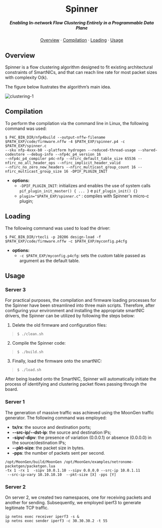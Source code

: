 <p align="center">
<h1 align="center">Spinner</h1>
    <h5 align="center">Enabling In-network Flow Clustering Entirely in a Programmable Data Plane</h5>
    <p align="center">
        <a href="#overview">Overview</a> &#183;
        <a href="#compilation">Compilation</a> &#183;
        <a href="#loading">Loading</a> &#183;
        <a href="#usage">Usage</a>
    </p>
</p>


## Overview
Spinner is a flow clustering algorithm designed to fit existing architectural constraints of SmartNICs, and that can reach line rate for most packet sizes with complexity O(k).

The figure below llustrates the algorithm’s main idea.

![clustering-1](https://github.com/thiagobmi/Spinner-noms/assets/118558122/af3019e6-6eb0-4bbb-b677-ecbb30115d58)

## Compilation 
To perform the compilation via the command line in Linux, the following command was used:

```
$ P4C_BIN_DIR/nfp4build --output-nffw-filename $PATH_EXP/code/firmware.nffw -4 $PATH_EXP/spinner.p4 -c $PATH_EXP/spinner.c
--sku nfp-4xxx-b0 --platform hydrogen --reduced-thread-usage --shared-codestore --debug-info --nfp4c_p4_version 16
--nfp4c_p4_compiler p4c-nfp --nfirc_default_table_size 65536 --nfirc_no_all_header_ops --nfirc_implicit_header_valid
--nfirc_no_zero_new_headers --nfirc_multicast_group_count 16 --nfirc_multicast_group_size 16 -DPIF_PLUGIN_INIT
```
- **options:**
  - ```-DPIF_PLUGIN_INIT```: initializes and enables the use of system calls  ```pif_plugin_init_master() { ... }``` e ```pif_plugin_init() {}```
  - ```plugin="$PATH_EXP/spinner.c"``` : compiles with Spinner's micro-c plugin;

## Loading

The following command was used to load the driver:
```
$ P4C_BIN_DIR/rtecli -p 20206 design-load -f $PATH_EXP/code/firmware.nffw -c $PATH_EXP/myconfig.p4cfg
```
- **options:**
  - ```-c $PATH_EXP/myconfig.p4cfg```: sets the custom table passed as argument as the default table.
 
## Usage
### Server 3
For practical purposes, the compilation and firmware loading processes for the Spinner have been streamlined into three main scripts.
Therefore, after configuring your environment and installing the appropriate smartNIC drivers, the Spinner can be utilized by following the steps below:

1. Delete the old firmware and configuration files:
> ```
> $ ./clean.sh
> ```
  
2. Compile the Spinner code:
> ```
> $ ./build.sh
> ```

3. Finally, load the firmware onto the smartNIC:
> ```
> $ ./load.sh
> ```

After being loaded onto the SmartNIC, Spinner will automatically initiate the process of identifying and clustering packet flows passing through the board.

### Server 1
The generation of massive traffic was achieved using the MoonGen traffic generator. The following command was employed:


- **tx/rx**: the source and destination ports;
- **--src-ip/--dst-ip**: the source and destination IPs;
- **-sipv/-dipv**: the presence of variation (0.0.0.1) or absence (0.0.0.0) in the source/destination IPs;
- **--pkt-size**: the packet size in bytes.
- **-pps**: the number of packets sent per second.

```
/opt/MoonGen/build/MoonGen /opt/MoonGen/examples/netronome-packetgen/packetgen.lua 
-tx 1 -rx 1  -sipv 10.0.1.10 --sipv 0.0.0.0 --src-ip 10.0.1.11
 --src-ip-vary 10.10.10.10  --pkt-size [X] -pps [Y]
```

### Server 2
On server 2, we created two namespaces, one for receiving packets and another for sending. Subsequently, we employed iperf3 to generate legitimate TCP traffic.
```
ip netns exec receiver iperf3 -s &
ip netns exec sender iperf3 -c 30.30.30.2 -t 55
```


